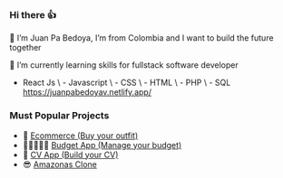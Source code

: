 ### Hi there 👍
🙋 I’m Juan Pa Bedoya, I’m from Colombia and I want to build the future together

🌱 I’m currently learning skills for fullstack software developer

- React Js \ - Javascript \ - CSS \ - HTML \  - PHP \ - SQL
https://juanpabedoyav.netlify.app/

### Must Popular Projects
 - 📲 [Ecommerce (Buy your outfit)](https://github.com/Juanpabedoyav/Cv-App)
 - 🧑🏻‍🤝‍🧑🏻 [Budget App (Manage your budget)](https://github.com/Juanpabedoyav/budget-app)
 - 🌮 [CV App (Build your CV)](https://github.com/Juanpabedoyav/ecommerce-Next-JS)
 - 😎 [Amazonas Clone](https://github.com/Juanpabedoyav/sprint3)
